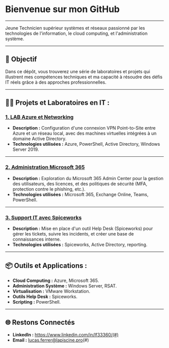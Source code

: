 # Bienvenue sur mon GitHub

---

Jeune Technicien supérieur systèmes et réseaux passionné par les technologies de l'information, le cloud computing,  et l'administration système. 

---

## 🎯 **Objectif**

Dans ce dépôt, vous trouverez une série de laboratoires et projets qui illustrent mes compétences techniques et ma capacité à résoudre des défis IT réels grâce à des approches professionnelles.

---

## 👨‍💻 **Projets et Laboratoires en IT :**

### [**1. LAB Azure et Networking**](#)
- **Description :** Configuration d'une connexion VPN Point-to-Site entre Azure et un réseau local, avec des machines virtuelles intégrées à un domaine Active Directory.  
- **Technologies utilisées :** Azure, PowerShell, Active Directory, Windows Server 2019.  

---

### [**2. Administration Microsoft 365**](#)
- **Description :** Exploration du Microsoft 365 Admin Center pour la gestion des utilisateurs, des licences, et des politiques de sécurité (MFA, protection contre le phishing, etc.).  
- **Technologies utilisées :** Microsoft 365, Exchange Online, Teams, PowerShell.  

---

### [**3. Support IT avec Spiceworks**](#)
- **Description :** Mise en place d'un outil Help Desk (Spiceworks) pour gérer les tickets, suivre les incidents, et créer une base de connaissances interne.  
- **Technologies utilisées :** Spiceworks, Active Directory, reporting.  

---

## 📦 **Outils et Applications :**

- **Cloud Computing :** Azure, Microsoft 365.  
- **Administration Système :** Windows Server, RSAT.  
- **Virtualisation :** VMware Workstation.  
- **Outils Help Desk :** Spiceworks.  
- **Scripting :** PowerShell.

---

## 🌐 **Restons Connectés**  
- **LinkedIn :** https://www.linkedin.com/in/lf33360/(#)  
- **Email :** lucas.ferrer@lapiscine.pro(#)  
